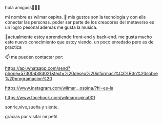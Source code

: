  hola amigoss👋👋👋

 mi nombre es wilmar ospina.
 👀 mis gustos son la tecnologia y con ella conectar las personas. poder ser parte de los creadores del metaverso es un logro pesonal
 ademas me gusta la musica.
 
 🌱actualmente estoy aprendiendo front-end y back-end. me gusta mucho este nuevo conocimiento que estoy viendo.
 un poco enredado pero es de practica 

 📫 me pueden contactar por:
 
 https://api.whatsapp.com/send?phone=573004383021&text=%20deseo%20informaci%C3%B3n%20sobre%20programacion%20

 https://www.instagram.com/wilmar__ospina/?hl=es-la
 
 https://www.facebook.com/wilmarospina001

 sonrie,vive,sueña y siente.
 
 gracias por visitar mi pefil.
